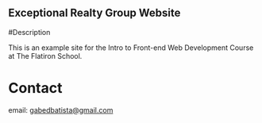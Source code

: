 Exceptional Realty Group Website
---

#Description

This is an example site for the Intro to Front-end Web Development Course at The Flatiron School.

# Contact

email: gabedbatista@gmail.com